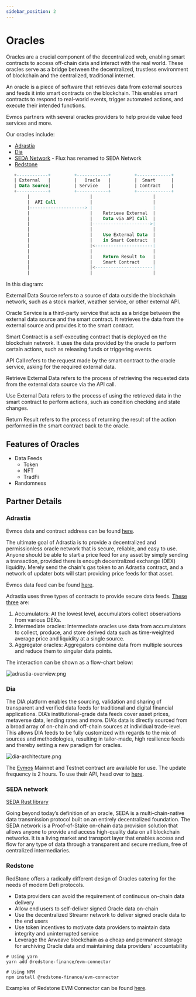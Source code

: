 ```yaml
---
sidebar_position: 2
---
```


# Oracles

Oracles are a crucial component of the decentralized web, enabling smart contracts to access off-chain data and interact
 with the real world.
These oracles serve as a bridge between the decentralized, trustless environment of blockchain and the centralized,
traditional internet.

An oracle is a piece of software that retrieves data from external sources and feeds it into smart contracts on the blockchain.
This enables smart contracts to respond to real-world events, trigger automated actions, and execute their intended functions.

Evmos partners with several oracles providers to help provide value feed services and more.

Our oracles include:

- [Adrastia](https://docs.adrastia.io/)
- [Dia](https://docs.diadata.org/introduction/readme)
- [SEDA Network](https://docs.seda.xyz/seda-network/introduction/the-oracle-problem) - Flux has renamed to SEDA Network
- [Redstone](https://docs.redstone.finance/docs/introduction)

``` sql
   +------------+         +------------+         +-------------+
   | External   |         |   Oracle   |         |  Smart      |
   | Data Source|         | Service    |         | Contract    |
   +------------+         +------------+         +-------------+
        |                       |                       |
        |  API Call             |                       |
        |---------------------> |                       |
        |                       |    Retrieve External  |
        |                       |    Data via API Call  |
        |                       |---------------------->|
        |                       |                       |
        |                       |    Use External Data  |
        |                       |    in Smart Contract  |
        |                       |<----------------------|
        |                       |                       |
        |                       |    Return Result to   |
        |                       |    Smart Contract     |
        |                       |<----------------------|
        |                       |                       |

```

In this diagram:

External Data Source refers to a source of data outside the blockchain network, such as a stock market, weather service,
 or other external API.

Oracle Service is a third-party service that acts as a bridge between the external data source and the smart contract.
 It retrieves the data from the external source and provides it to the smart contract.

Smart Contract is a self-executing contract that is deployed on the blockchain network. It uses the data provided by the
 oracle to perform certain actions, such as releasing funds or triggering events.

API Call refers to the request made by the smart contract to the oracle service, asking for the required external data.

Retrieve External Data refers to the process of retrieving the requested data from the external data source via the API call.

Use External Data refers to the process of using the retrieved data in the smart contract to perform actions, such as
condition checking and state changes.

Return Result refers to the process of returning the result of the action performed in the smart contract back to the oracle.

## Features of Oracles

- Data Feeds
    - Token
    - NFT
    - TradFi
- Randomness

## Partner Details

### Adrastia

Evmos data and contract address can be found [here](https://docs.adrastia.io/deployments/evmos).

The ultimate goal of Adrastia is to provide a decentralized and permissionless oracle network that is secure, reliable,
and easy to use. Anyone should be able to start a price feed for any asset by simply sending a transaction, provided
there is enough decentralized exchange (DEX) liquidity. Merely send the chain's gas token to an Adrastia contract, and
 a network of updater bots will start providing price feeds for that asset.

Evmos data feed can be found [here](https://adrastia.io/app/price-feeds/evmos).

Adrastia uses three types of contracts to provide secure data feeds. [These three](https://docs.adrastia.io/structure/contracts) are:

1. Accumulators: At the lowest level, accumulators collect observations from various DEXs.
2. Intermediate oracles: Intermediate oracles use data from accumulators to collect, produce, and store derived data
such as time-weighted average price and liquidity at a single source.
3. Aggregator oracles: Aggregators combine data from multiple sources and reduce them to singular data points.

The interaction can be shown as a flow-chart below:

![adrastia-overview.png](/img/adrastia-overview.png)

### Dia

The DIA platform enables the sourcing, validation and sharing of transparent and verified data feeds for traditional and
 digital financial applications. DIA’s institutional-grade data feeds cover asset prices, metaverse data, lending rates
  and more.
DIA’s data is directly sourced from a broad array of on-chain and off-chain sources at individual trade-level. This
 allows DIA feeds to be fully customized with regards to the mix of sources and methodologies, resulting in tailor-made,
  high resilience feeds and thereby setting a new paradigm for oracles.

![dia-architecture.png](/img/dia-architecture.png)

The [Evmos](https://docs.diadata.org/documentation/oracle-documentation/deployed-contracts#evmos) Mainnet and Testnet
contract are available for use. The update frequency is 2 hours. To use their API, head over to [here](https://docs.diadata.org/documentation/api-1).

### SEDA network

[SEDA Rust library](https://github.com/sedaprotocol/seda-rust)

Going beyond today’s definition of an oracle, SEDA is a multi-chain-native data transmission protocol built on an
entirely decentralized foundation. The SEDA network is a Proof-of-Stake on-chain data provision solution that
 allows anyone to provide and access high-quality data on all blockchain networks. It is a living market and transport
  layer that enables access and flow for any type of data through a transparent and secure medium, free of centralized intermediaries.

### Redstone

RedStone offers a radically different design of Oracles catering for the needs of modern Defi protocols.

- Data providers can avoid the requirement of continuous on-chain data delivery
- Allow end users to self-deliver signed Oracle data on-chain
- Use the decentralized Streamr network to deliver signed oracle data to the end users
- Use token incentives to motivate data providers to maintain data integrity and uninterrupted service
- Leverage the Arweave blockchain as a cheap and permanent storage for archiving Oracle data and maintaining data
providers' accountability

```
# Using yarn
yarn add @redstone-finance/evm-connector

# Using NPM
npm install @redstone-finance/evm-connector
```

Examples of Redstone EVM Connector can be found [here](https://github.com/redstone-finance/redstone-evm-connector-examples/blob/main/contracts/example-custom-urls.sol).
